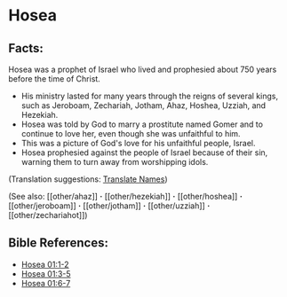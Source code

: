 # Hosea #

## Facts: ##

Hosea was a prophet of Israel who lived and prophesied about 750 years before the time of Christ.

* His ministry lasted for many years through the reigns of several kings, such as Jeroboam, Zechariah, Jotham, Ahaz, Hoshea, Uzziah, and Hezekiah.
* Hosea was told by God to marry a prostitute named Gomer and to continue to love her, even though she was unfaithful to him.
* This was a picture of God's love for his unfaithful people, Israel.
* Hosea prophesied against the people of Israel because of their sin, warning them to turn away from worshipping idols.

(Translation suggestions: [Translate Names](en/ta-vol1/translate/man/translate-names))

(See also: [[other/ahaz]] **·** [[other/hezekiah]] **·** [[other/hoshea]] **·** [[other/jeroboam]] **·** [[other/jotham]] **·** [[other/uzziah]] **·** [[other/zechariahot]])

## Bible References: ##

* [Hosea 01:1-2](en/tn/hos/help/01/01)
* [Hosea 01:3-5](en/tn/hos/help/01/03)
* [Hosea 01:6-7](en/tn/hos/help/01/06)